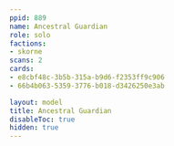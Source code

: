 ```yaml
---
ppid: 889
name: Ancestral Guardian
role: solo
factions:
- skorne
scans: 2
cards:
- e8cbf48c-3b5b-315a-b9d6-f2353ff9c906
- 66b4b063-5359-3776-b018-d3426250e3ab

layout: model
title: Ancestral Guardian
disableToc: true
hidden: true
---
```

